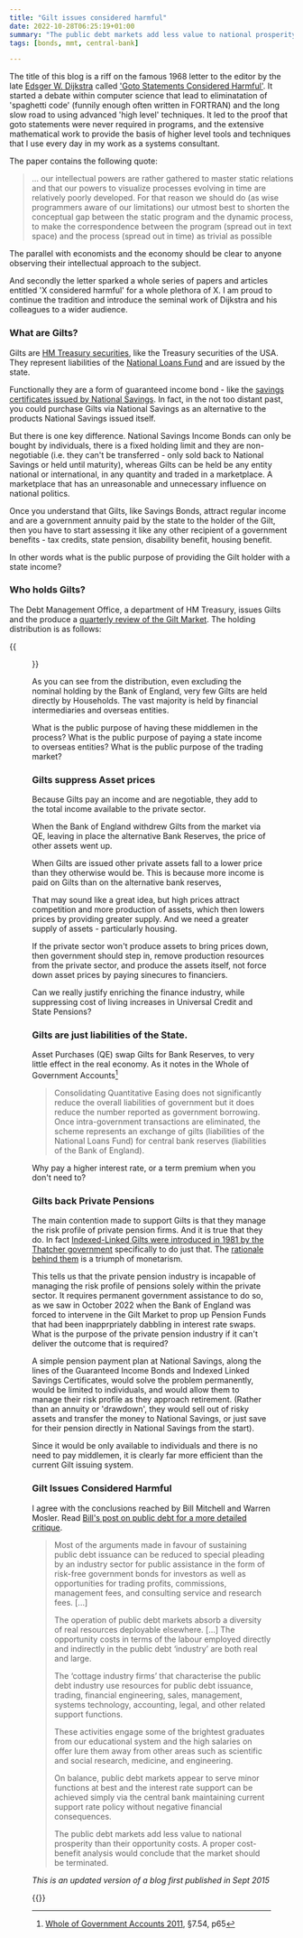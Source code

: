 ```yaml
---
title: "Gilt issues considered harmful"
date: 2022-10-28T06:25:19+01:00
summary: "The public debt markets add less value to national prosperity than their opportunity costs. A proper cost-benefit analysis would conclude that the market should be terminated."
tags: [bonds, mmt, central-bank]

---
```


The title of this blog is a riff on the
famous 1968 letter to the editor by the late [Edsger W.
Dijkstra](http://dl.acm.org/author_page.cfm?id=81100248871&CFID=541884193&CFTOKEN=29988714) called
['Goto Statements Considered
Harmful'](https://www.cs.utexas.edu/users/EWD/ewd02xx/EWD215.PDF). It
started a debate within computer science that lead to eliminatation of
'spaghetti code' (funnily enough often written in FORTRAN) and the
long slow road to using advanced 'high level' techniques. It led to
the proof that goto statements were never required in programs, and the
extensive mathematical work to provide the basis of higher level tools
and techniques that I use every day in my work as a systems consultant.

The paper contains the following quote:

> ... our intellectual powers are rather gathered to master static relations and that our powers to visualize processes evolving in time are relatively poorly developed. For that reason we should do (as wise programmers aware of our limitations) our utmost best to shorten the conceptual gap between the static program and the dynamic process, to make the correspondence between the program (spread out in text space) and the process (spread out in time) as trivial as possible

The parallel with economists and the economy should be clear to anyone observing their intellectual approach to the subject.  
  
And secondly the letter sparked a whole series of papers and articles entitled 'X considered harmful' for a whole plethora of X. I am proud to continue the tradition and introduce the seminal work of Dijkstra and his colleagues to a wider audience.  
  
### What are Gilts?
  
Gilts are [HM Treasury securities](https://www.dmo.gov.uk/responsibilities/gilt-market/about-gilts/), like the Treasury securities of the USA. They represent liabilities of the [National Loans Fund](https://www.gov.uk/government/publications/national-loans-fund-account-2021-to-2022) and are issued by the state. 
  
Functionally they are a form of guaranteed income bond - like the [savings certificates issued by National Savings](https://www.nsandi.com/products/income-bonds). In fact, in the not too distant past, you could purchase Gilts via National Savings as an alternative to the products National Savings issued itself.  
  
But there is one key difference. National Savings Income Bonds can only be bought by individuals, there is a fixed holding limit and they are non-negotiable (i.e. they can't be transferred - only sold back to National Savings or held until maturity), whereas Gilts can be held be any entity national or international, in any quantity and traded in a marketplace. A marketplace that has an unreasonable and unnecessary influence on national politics.   
  
Once you understand that Gilts, like Savings Bonds, attract regular income and are a government annuity paid by the state to the holder of the Gilt, then you have to start assessing it like any other recipient of a government benefits - tax credits, state pension, disability benefit, housing benefit.  
  
In other words what is the public purpose of providing the Gilt holder with a state income?  

### Who holds Gilts?
  
The Debt Management Office, a department of HM Treasury, issues Gilts and the produce a [quarterly review of the Gilt Market](https://www.dmo.gov.uk/publications/quarterly-reviews/). The holding distribution is as follows:

{{<figure src="gilt-holdings.png">}}

As you can see from the distribution, even excluding the nominal holding by the Bank of England, very few Gilts are held directly by Households. The vast majority is held by financial intermediaries and overseas entities.

What is the public purpose of having these middlemen in the process? What is the public purpose of paying a state income to overseas entities? What is the public purpose of the trading market?

### Gilts suppress Asset prices

Because Gilts pay an income and are negotiable, they add to the total income available to the private sector.

When the Bank of England withdrew Gilts from the market via QE, leaving in place the alternative Bank Reserves, the price of other assets went up.

When Gilts are issued other private assets fall to a lower price than
they otherwise would be. This is because more income is paid on Gilts
than on the alternative bank reserves,

That may sound like a great idea, but high prices attract
competition and more production of assets, which then lowers prices
by providing greater supply. And we need a greater supply of assets -
particularly housing.

If the private sector won't produce assets to bring prices down, then
government should step in, remove production resources from the private sector, and produce the assets itself,
not force down asset prices by paying sinecures to financiers.

Can we really justify enriching the finance industry, while suppressing cost of living increases in Universal Credit and State Pensions?

### Gilts are just liabilities of the State.

Asset Purchases (QE) swap Gilts for Bank Reserves, to very little effect in the real economy. As it notes in the Whole of Government Accounts[^1]

> Consolidating Quantitative Easing does not significantly reduce the overall liabilities of government but it does reduce the number reported as government borrowing. Once intra-government transactions are eliminated, the scheme represents an exchange of gilts (liabilities of the National Loans Fund) for central bank reserves (liabilities of the Bank of England).

Why pay a higher interest rate, or a term premium when you don't need to? 

### Gilts back Private Pensions  

The main contention made to support Gilts is that they manage the risk profile of private pension firms. And it is true that they do. In fact [Indexed-Linked Gilts were introduced in 1981 by the Thatcher government](https://www.dmo.gov.uk/data/gilt-market/index-linked-gilts/#keyevents) specifically to do just that. The [rationale behind them](https://www.dmo.gov.uk/media/u0ii313c/epr1981.pdf) is a triumph of monetarism.

This tells us that the private pension industry is incapable of managing the risk profile of pensions solely within the private sector. It requires permanent government assistance to do so, as we saw in October 2022 when the Bank of England was forced to intervene in the Gilt Market to prop up Pension Funds that had been inapprpriately dabbling in interest rate swaps. What is the purpose of the private pension industry if it can't deliver the outcome that is required?

A simple pension payment plan at National Savings, along the lines of the Guaranteed Income Bonds and Indexed Linked Savings Certificates, would solve the problem permanently, would be limited to individuals, and would allow them to manage their risk profile as they approach retirement. (Rather than an annuity or 'drawdown', they would sell out of risky assets and transfer the money to National Savings, or just save for their pension directly in National Savings from the start).

Since it would be only available to individuals and there is no need to pay middlemen, it is clearly far more efficient than the current Gilt issuing system.

### Gilt Issues Considered Harmful
  
I agree with the conclusions reached by Bill Mitchell and Warren Mosler. Read [Bill's post on public debt for a more detailed critique](http://bilbo.economicoutlook.net/blog/?p=31715).

> Most of the arguments made in favour of sustaining public debt issuance can be reduced to special pleading by an industry sector for public assistance in the form of risk-free government bonds for investors as well as opportunities for trading profits, commissions, management fees, and consulting service and research fees. \[...\] 
>
> The operation of public debt markets absorb a diversity of real resources deployable elsewhere. \[...\] The opportunity costs in terms of the labour employed directly and indirectly in the public debt ‘industry’ are both real and large.
>
> The ‘cottage industry firms’ that characterise the public debt industry use resources for public debt issuance, trading, financial engineering, sales, management, systems technology, accounting, legal, and other related support functions.
>
> These activities engage some of the brightest graduates from our educational system and the high salaries on offer lure them away from other areas such as scientific and social research, medicine, and engineering. 
>
> On balance, public debt markets appear to serve minor functions at best and the interest rate support can be achieved simply via the central bank maintaining current support rate policy without negative financial consequences. 
>
> The public debt markets add less value to national prosperity than their opportunity costs. A proper cost-benefit analysis would conclude that the market should be terminated.

*This is an updated version of a blog first published in Sept 2015*

{{<joindiscord>}}

[^1]: [Whole of Government Accounts 2011](https://www.gov.uk/government/uploads/system/uploads/attachment_data/file/221560/whole_of_government_accounts_31-03-2011.pdf), §7.54, p65
